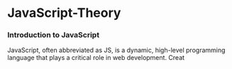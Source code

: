 # JavaScript-Theory



### Introduction to JavaScript

JavaScript, often abbreviated as JS, is a dynamic, high-level programming language that plays a critical role in web development. Creat